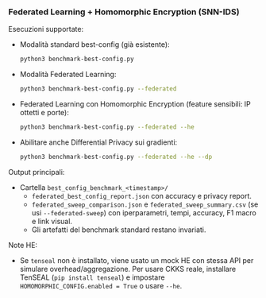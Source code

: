 ### Federated Learning + Homomorphic Encryption (SNN-IDS)

Esecuzioni supportate:

- Modalità standard best-config (già esistente):
  ```bash
  python3 benchmark-best-config.py
  ```

- Modalità Federated Learning:
  ```bash
  python3 benchmark-best-config.py --federated
  ```

- Federated Learning con Homomorphic Encryption (feature sensibili: IP ottetti e porte):
  ```bash
  python3 benchmark-best-config.py --federated --he
  ```

- Abilitare anche Differential Privacy sui gradienti:
  ```bash
  python3 benchmark-best-config.py --federated --he --dp
  ```

Output principali:
- Cartella `best_config_benchmark_<timestamp>/`
  - `federated_best_config_report.json` con accuracy e privacy report.
  - `federated_sweep_comparison.json` e `federated_sweep_summary.csv` (se usi `--federated-sweep`) con iperparametri, tempi, accuracy, F1 macro e link visual.
  - Gli artefatti del benchmark standard restano invariati.

Note HE:
- Se `tenseal` non è installato, viene usato un mock HE con stessa API per simulare overhead/aggregazione.
  Per usare CKKS reale, installare TenSEAL (`pip install tenseal`) e impostare `HOMOMORPHIC_CONFIG.enabled = True` o usare `--he`.



